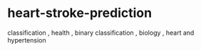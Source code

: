 # heart-stroke-prediction
 classification   ,  health   ,  binary classification   ,  biology   ,  heart and hypertension

